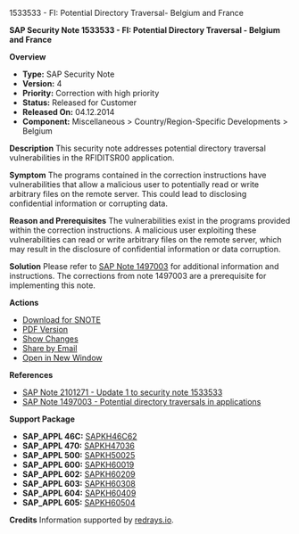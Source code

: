 1533533 - FI: Potential Directory Traversal- Belgium and France

**SAP Security Note 1533533 - FI: Potential Directory Traversal - Belgium and France**

**Overview**
- **Type:** SAP Security Note
- **Version:** 4
- **Priority:** Correction with high priority
- **Status:** Released for Customer
- **Released On:** 04.12.2014
- **Component:** Miscellaneous > Country/Region-Specific Developments > Belgium

**Description**
This security note addresses potential directory traversal vulnerabilities in the RFIDITSR00 application.

**Symptom**
The programs contained in the correction instructions have vulnerabilities that allow a malicious user to potentially read or write arbitrary files on the remote server. This could lead to disclosing confidential information or corrupting data.

**Reason and Prerequisites**
The vulnerabilities exist in the programs provided within the correction instructions. A malicious user exploiting these vulnerabilities can read or write arbitrary files on the remote server, which may result in the disclosure of confidential information or data corruption.

**Solution**
Please refer to [SAP Note 1497003](https://me.sap.com/notes/1497003) for additional information and instructions. The corrections from note 1497003 are a prerequisite for implementing this note.

**Actions**
- [Download for SNOTE](https://notesdownloads.sap.com/note/0040000009096022017)
- [PDF Version](https://me.sap.com/sap/support/sfm/notes/print/0001533533?language=en-US&token=36170B0B5ED505F7DD55992C5F906DE6)
- [Show Changes](https://me.sap.com/notesLatestChanges/0001533533/E/diff)
- [Share by Email](https://me.sap.com)
- [Open in New Window](https://me.sap.com)

**References**
- [SAP Note 2101271 - Update 1 to security note 1533533](https://me.sap.com/notes/2101271)
- [SAP Note 1497003 - Potential directory traversals in applications](https://me.sap.com/notes/1497003)

**Support Package**
- **SAP_APPL 46C:** [SAPKH46C62](https://me.sap.com/supportpackage/SAPKH46C62)
- **SAP_APPL 470:** [SAPKH47036](https://me.sap.com/supportpackage/SAPKH47036)
- **SAP_APPL 500:** [SAPKH50025](https://me.sap.com/supportpackage/SAPKH50025)
- **SAP_APPL 600:** [SAPKH60019](https://me.sap.com/supportpackage/SAPKH60019)
- **SAP_APPL 602:** [SAPKH60209](https://me.sap.com/supportpackage/SAPKH60209)
- **SAP_APPL 603:** [SAPKH60308](https://me.sap.com/supportpackage/SAPKH60308)
- **SAP_APPL 604:** [SAPKH60409](https://me.sap.com/supportpackage/SAPKH60409)
- **SAP_APPL 605:** [SAPKH60504](https://me.sap.com/supportpackage/SAPKH60504)

**Credits**
Information supported by [redrays.io](https://redrays.io).